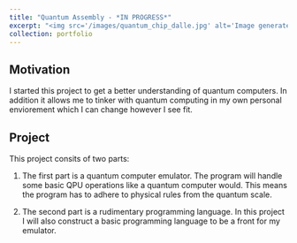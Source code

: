 ```yaml
---
title: "Quantum Assembly - *IN PROGRESS*"
excerpt: "<img src='/images/quantum_chip_dalle.jpg' alt='Image generated by Copilot Designer' style='float: left; margin-bottom: 20px; width: 100%; height: 200px; object-fit:cover;'> A quantum computer emulator combined with a rudimentary programming language."
collection: portfolio
---
```


Motivation
----
I started this project to get a better understanding of quantum computers. In addition it allows me to tinker with quantum computing in my own personal enviorement which I can change however I see fit.

Project
----
This project consits of two parts:

1. The first part is a quantum computer emulator. The program will handle some basic QPU operations like a quantum computer would. This means the program has to adhere to physical rules from the quantum scale. 

1. The second part is a rudimentary programming language. In this project I will also construct a basic programming language to be a front for my emulator. 
